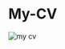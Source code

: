 # My-CV
![my cv](https://user-images.githubusercontent.com/79559477/186477575-1820145c-7bee-42eb-b66f-6be9eb9d00a0.png)

